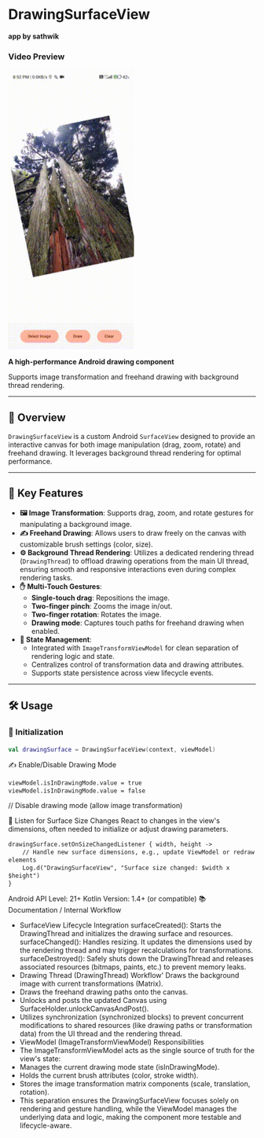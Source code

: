 # DrawingSurfaceView
**app by sathwik**

### Video Preview

<img src=".assets/video.gif" alt="Gif" width="256" height="570">

**A high-performance Android drawing component**

Supports image transformation and freehand drawing with background thread rendering.

---

## 📖 Overview

`DrawingSurfaceView` is a custom Android `SurfaceView` designed to provide an interactive canvas for both image manipulation (drag, zoom, rotate) and freehand drawing. It leverages background thread rendering for optimal performance.

---

## 🚀 Key Features

* **🖼️ Image Transformation**: Supports drag, zoom, and rotate gestures for manipulating a background image.
* **✍️ Freehand Drawing**: Allows users to draw freely on the canvas with customizable brush settings (color, size).
* **⚙️ Background Thread Rendering**: Utilizes a dedicated rendering thread (`DrawingThread`) to offload drawing operations from the main UI thread, ensuring smooth and responsive interactions even during complex rendering tasks.
* **✋ Multi-Touch Gestures**:
    * **Single-touch drag**: Repositions the image.
    * **Two-finger pinch**: Zooms the image in/out.
    * **Two-finger rotation**: Rotates the image.
    * **Drawing mode**: Captures touch paths for freehand drawing when enabled.
* **🧠 State Management**:
    * Integrated with `ImageTransformViewModel` for clean separation of rendering logic and state.
    * Centralizes control of transformation data and drawing attributes.
    * Supports state persistence across view lifecycle events.

---

## 🛠️ Usage

### 🔹 Initialization

```kotlin
val drawingSurface = DrawingSurfaceView(context, viewModel)

```
✍️ Enable/Disable Drawing Mode
```
viewModel.isInDrawingMode.value = true
viewModel.isInDrawingMode.value = false
```
// Disable drawing mode (allow image transformation)

📐 Listen for Surface Size Changes
React to changes in the view's dimensions, often needed to initialize or adjust drawing parameters.
```
drawingSurface.setOnSizeChangedListener { width, height ->
    // Handle new surface dimensions, e.g., update ViewModel or redraw elements
    Log.d("DrawingSurfaceView", "Surface size changed: $width x $height")
}
```
Android API Level: 21+
Kotlin Version: 1.4+ (or compatible)
📚 Documentation / Internal Workflow


* SurfaceView Lifecycle Integration
surfaceCreated(): Starts the DrawingThread and initializes the drawing surface and resources.
surfaceChanged(): Handles resizing. It updates the dimensions used by the rendering thread and may trigger recalculations for transformations.
surfaceDestroyed(): Safely shuts down the DrawingThread and releases associated resources (bitmaps, paints, etc.) to prevent memory leaks.
* Drawing Thread (DrawingThread) Workflow'
Draws the background image with current transformations (Matrix).
* Draws the freehand drawing paths onto the canvas.
* Unlocks and posts the updated Canvas using SurfaceHolder.unlockCanvasAndPost().
* Utilizes synchronization (synchronized blocks) to prevent concurrent modifications to shared resources (like drawing paths or transformation data) from the UI thread and the rendering thread.
* ViewModel (ImageTransformViewModel) Responsibilities
* The ImageTransformViewModel acts as the single source of truth for the view's state:
* Manages the current drawing mode state (isInDrawingMode).
* Holds the current brush attributes (color, stroke width).
* Stores the image transformation matrix components (scale, translation, rotation).
* This separation ensures the DrawingSurfaceView focuses solely on rendering and gesture handling, while the ViewModel manages the underlying data and logic, making the component more testable and lifecycle-aware.
